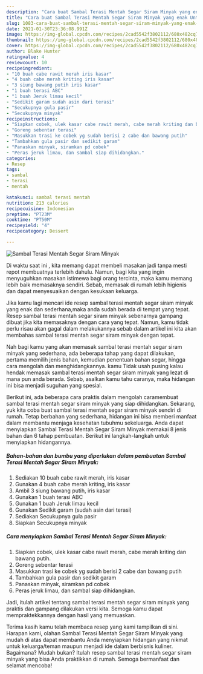 ```yaml
---
description: "Cara buat Sambal Terasi Mentah Segar Siram Minyak yang enak Untuk Jualan"
title: "Cara buat Sambal Terasi Mentah Segar Siram Minyak yang enak Untuk Jualan"
slug: 1083-cara-buat-sambal-terasi-mentah-segar-siram-minyak-yang-enak-untuk-jualan
date: 2021-01-30T23:36:08.991Z
image: https://img-global.cpcdn.com/recipes/2cad5542f3802112/680x482cq70/sambal-terasi-mentah-segar-siram-minyak-foto-resep-utama.jpg
thumbnail: https://img-global.cpcdn.com/recipes/2cad5542f3802112/680x482cq70/sambal-terasi-mentah-segar-siram-minyak-foto-resep-utama.jpg
cover: https://img-global.cpcdn.com/recipes/2cad5542f3802112/680x482cq70/sambal-terasi-mentah-segar-siram-minyak-foto-resep-utama.jpg
author: Blake Hunter
ratingvalue: 4
reviewcount: 10
recipeingredient:
- "10 buah cabe rawit merah iris kasar"
- "4 buah cabe merah kriting iris kasar"
- "3 siung bawang putih iris kasar"
- "1 buah terasi ABC"
- "1 buah Jeruk limau kecil"
- "Sedikit garam sudah asin dari terasi"
- "Secukupnya gula pasir"
- "Secukupnya minyak"
recipeinstructions:
- "Siapkan cobek, ulek kasar cabe rawit merah, cabe merah kriting dan bawang putih."
- "Goreng sebentar terasi"
- "Masukkan trasi ke cobek yg sudah berisi 2 cabe dan bawang putih"
- "Tambahkan gula pasir dan sedikit garam"
- "Panaskan minyak, siramkan pd cobek"
- "Peras jeruk limau, dan sambal siap dihidangkan."
categories:
- Resep
tags:
- sambal
- terasi
- mentah

katakunci: sambal terasi mentah 
nutrition: 213 calories
recipecuisine: Indonesian
preptime: "PT23M"
cooktime: "PT50M"
recipeyield: "4"
recipecategory: Dessert

---
```



![Sambal Terasi Mentah Segar Siram Minyak](https://img-global.cpcdn.com/recipes/2cad5542f3802112/680x482cq70/sambal-terasi-mentah-segar-siram-minyak-foto-resep-utama.jpg)

Di waktu  saat ini , kita memang dapat membeli masakan jadi tanpa mesti repot membuatnya terlebih dahulu. Namun, bagi kita yang ingin menyuguhkan masakan istimewa bagi orang tercinta, maka kamu memang lebih baik memasaknya sendiri. Sebab, memasak di rumah lebih higienis dan dapat menyesuaikan dengan kesukaan keluarga.

Jika kamu lagi mencari ide resep sambal terasi mentah segar siram minyak yang enak dan sederhana,maka anda sudah berada di tempat yang tepat. Resep sambal terasi mentah segar siram minyak  sebenarnya gampang dibuat jika kita memasaknya dengan cara yang tepat. Namun, kamu tidak perlu risau akan gagal dalam melakukannya 
sebab dalam artikel ini kita akan membahas sambal terasi mentah segar siram minyak dengan tepat.  



Nah bagi kamu yang akan memasak sambal terasi mentah segar siram minyak yang sederhana, ada beberapa tahap yang dapat dilakukan, pertama memilih jenis bahan, kemudian penentuan bahan segar, hingga cara mengolah dan menghidangkannya. kamu Tidak usah pusing kalau hendak memasak sambal terasi mentah segar siram minyak yang lezat di mana pun anda berada. Sebab, asalkan kamu  tahu caranya, maka hidangan ini bisa menjadi suguhan yang spesial.

Berikut ini, ada beberapa cara praktis  dalam mengolah caramembuat sambal terasi mentah segar siram minyak yang siap dihidangkan. Sekarang, yuk kita coba buat sambal terasi mentah segar siram minyak sendiri di rumah. Tetap berbahan yang sederhana, hidangan ini bisa memberi manfaat dalam membantu menjaga kesehatan tubuhmu sekeluarga. Anda dapat menyiapkan Sambal Terasi Mentah Segar Siram Minyak memakai 8 jenis bahan dan 6 tahap pembuatan. Berikut ini langkah-langkah untuk menyiapkan hidangannya.

<!--inarticleads1-->

##### Bahan-bahan dan bumbu yang diperlukan dalam pembuatan Sambal Terasi Mentah Segar Siram Minyak:

1. Sediakan 10 buah cabe rawit merah, iris kasar
1. Gunakan 4 buah cabe merah kriting, iris kasar
1. Ambil 3 siung bawang putih, iris kasar
1. Gunakan 1 buah terasi ABC
1. Gunakan 1 buah Jeruk limau kecil
1. Gunakan Sedikit garam (sudah asin dari terasi)
1. Sediakan Secukupnya gula pasir
1. Siapkan Secukupnya minyak




<!--inarticleads2-->

##### Cara menyiapkan Sambal Terasi Mentah Segar Siram Minyak:

1. Siapkan cobek, ulek kasar cabe rawit merah, cabe merah kriting dan bawang putih.
1. Goreng sebentar terasi
1. Masukkan trasi ke cobek yg sudah berisi 2 cabe dan bawang putih
1. Tambahkan gula pasir dan sedikit garam
1. Panaskan minyak, siramkan pd cobek
1. Peras jeruk limau, dan sambal siap dihidangkan.




Jadi, itulah artikel tentang  sambal terasi mentah segar siram minyak  yang praktis dan gampang dilakukan versi kita. Semoga kamu dapat mempraktekkannya dengan hasil yang memuaskan. 

Terima kasih kamu telah membaca resep yang kami tampilkan di sini. Harapan kami, olahan  Sambal Terasi Mentah Segar Siram Minyak yang mudah di atas dapat membantu Anda menyiapkan hidangan yang nikmat untuk keluarga/teman maupun menjadi ide dalam berbisnis kuliner. Bagaimana? Mudah bukan? Itulah resep sambal terasi mentah segar siram minyak yang bisa Anda praktikkan di rumah. Semoga bermanfaat dan selamat mencoba!

